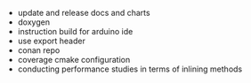- update and release docs and charts
- doxygen
- instruction build for arduino ide
- use export header
- conan repo
- coverage cmake configuration
- conducting performance studies in terms of inlining methods